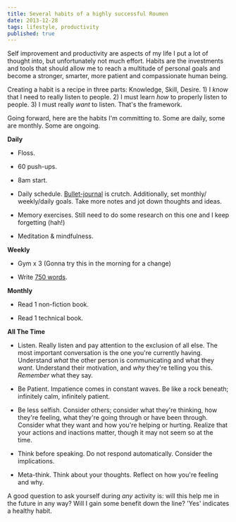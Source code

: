 ```yaml
---
title: Several habits of a highly successful Roumen
date: 2013-12-28
tags: lifestyle, productivity
published: true
---
```


Self improvement and productivity are aspects of my life I put a lot of thought into, but unfortunately not much effort. Habits are the investments and tools that should allow me to reach a multitude of personal goals and become a stronger, smarter, more patient and compassionate human being.

Creating a habit is a recipe in three parts: Knowledge, Skill, Desire. 1) I _know_ that I need to really listen to people. 2) I must learn _how_ to properly listen to people. 3) I must really _want_ to listen. That's the framework.&nbsp;


Going forward, here are the habits I'm committing to. Some are daily, some are monthly. Some are ongoing.&nbsp;

**Daily**

- Floss.

- 60 push-ups.

- 8am start.

- Daily schedule. [Bullet-journal](http://www.bulletjournal.com/) is crutch. Additionally, set monthly/ weekly/daily goals. Take more notes and jot down thoughts and ideas.

- Memory exercises. Still need to do some research on this one and I keep forgetting (hah!)

- Meditation &amp; mindfulness.

**Weekly**

- Gym x 3 (Gonna try this in the morning for a change)

- Write [750 words](http://750words.com/).

**Monthly**

- Read 1 non-fiction book.

- Read 1 technical book.

**All The Time**

- Listen. Really listen and pay attention to the exclusion of all else. The most important conversation is the one you're currently having. Understand _what_ the other person is communicating and what they _want_. Understand their motivation, and _why_ they're telling you this. _Remember_ what they say.&nbsp;

- Be Patient. Impatience comes in constant waves. Be like a rock beneath; infinitely calm, infinitely patient.&nbsp;

- Be less selfish. Consider others; consider what they're thinking, how they're feeling, what they're going through or have been through. Consider what they want and how you're helping or hurting. Realize that your actions and inactions matter, though it may not seem so at the time.&nbsp;

- Think before speaking. Do not respond automatically. Consider the implications.

- Meta-think. Think about your thoughts. Reflect on how you're feeling and why.&nbsp;


A good question to ask yourself during _any_&nbsp;activity is: will this help me in the future in any way? Will I gain some benefit down the line? 'Yes' indicates a healthy habit.
